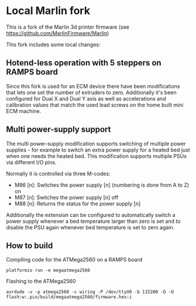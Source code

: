 # Local Marlin fork

This is a fork of the Marlin 3d printer firmware (see
https://github.com/MarlinFirmware/Marlin)

This fork includes some local changes:

## Hotend-less operation with 5 steppers on RAMPS board

Since this fork is used for an ECM device there have been
modifications that lets one set the number of extruders
to zero. Additionally it's been configured for Dual X and
Dual Y axis as well as accelerations and calibration values
that match the used lead screws on the home built mini ECM
machine.

## Multi power-supply support

The multi power-supply modification supports switching
of multiple power supplies - for example to switch an
extra power supply for a heated bed just when one needs
the heated bed. This modification supports multiple
PSUs via different I/O pins.

Normally it is controlled via three M-codes:

- M86 [n]: Switches the power supply [n] (numbering is done from A to Z) on
- M87 [n]: Switches the power supply [n] off
- M88 [n]: Returns the status for the power supply [n]

Additionally the extension can be configured to automatically
switch a power supply whenever a bed temperature larger than
zero is set and to disable the PSU again whenever bed temperature
is set to zero again.

## How to build

Compiling code for the ATMega2560 on a RAMPS board

```
platformio run -e megaatmega2560
```

Flashing to the ATMega2560

```
avrdude -v -p atmega2560 -c wiring -P /dev/ttyU0 -b 115200 -D -U flash:w:.pio/build/megaatmega2560/firmware.hex:i
```

